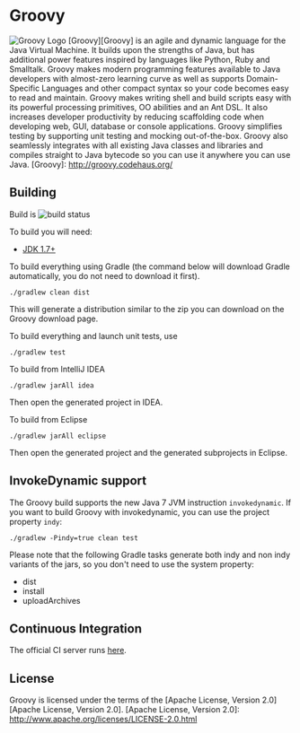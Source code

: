 ﻿Groovy
===

![Groovy Logo](http://groovy.codehaus.org/images/groovy-logo.png)
[Groovy][Groovy] is an agile and dynamic language for the Java Virtual Machine. It builds upon the strengths of Java, but has additional power features inspired by languages like Python, Ruby and Smalltalk. Groovy makes modern programming features available to Java developers with almost-zero learning curve as well as supports Domain-Specific Languages and other compact syntax so your code becomes easy to read and maintain. Groovy makes writing shell and build scripts easy with its powerful processing primitives, OO abilities and an Ant DSL. It also increases developer productivity by reducing scaffolding code when developing web, GUI, database or console applications. Groovy simplifies testing by supporting unit testing and mocking out-of-the-box. Groovy also seamlessly integrates with all existing Java classes and libraries and compiles straight to Java bytecode so you can use it anywhere you can use Java.
[Groovy]: http://groovy.codehaus.org/

Building
---

Build is ![build status](http://ci.groovy-lang.org:8111/app/rest/builds/buildType:(id:Groovy_Jdk7Build)/statusIcon)

To build you will need:

* [JDK 1.7+](http://www.oracle.com/technetwork/java/javase/downloads)

To build everything using Gradle (the command below will download Gradle automatically, you do not need to download it first).

    ./gradlew clean dist

This will generate a distribution similar to the zip you can download on the Groovy download page.

To build everything and launch unit tests, use

    ./gradlew test

To build from IntelliJ IDEA

    ./gradlew jarAll idea

Then open the generated project in IDEA.

To build from Eclipse

    ./gradlew jarAll eclipse

Then open the generated project and the generated subprojects in Eclipse.

InvokeDynamic support
---

The Groovy build supports the new Java 7 JVM instruction ```invokedynamic```. If you want to build Groovy with invokedynamic, you can use the project property ```indy```:

    ./gradlew -Pindy=true clean test

Please note that the following Gradle tasks generate both indy and non indy variants of the jars, so you don't need to use the system property:

* dist
* install
* uploadArchives

Continuous Integration
---

The official CI server runs [here](https://bamboo-ci.codehaus.org/browse/GROOVY).

License
---

Groovy is licensed under the terms of the [Apache License, Version 2.0][Apache License, Version 2.0].
[Apache License, Version 2.0]: http://www.apache.org/licenses/LICENSE-2.0.html
